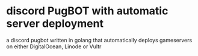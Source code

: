 # discord PugBOT with automatic server deployment

a discord pugbot written in golang that automatically deploys gameservers on either DigitalOcean, Linode or Vultr